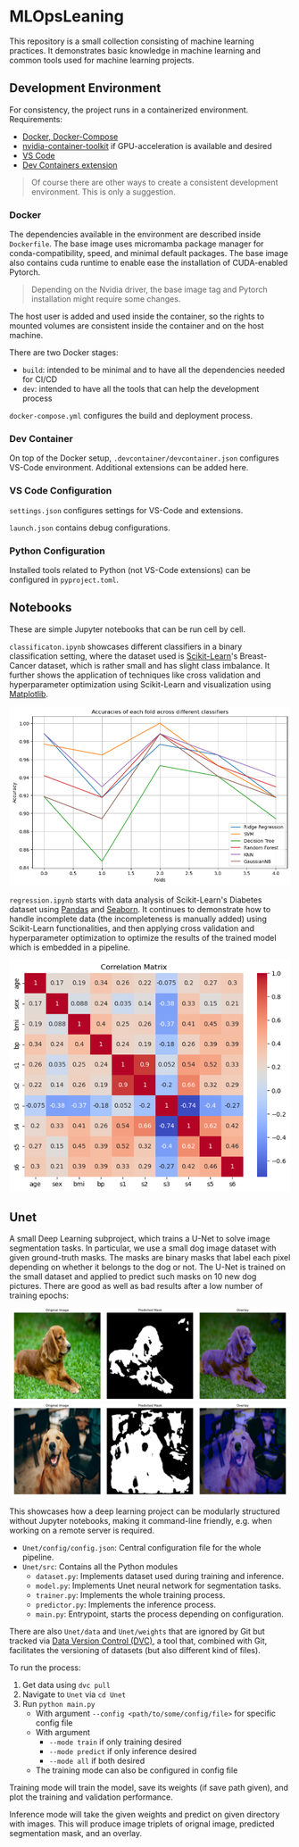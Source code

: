 # MLOpsLeaning

This repository is a small collection consisting of machine learning practices.
It demonstrates basic knowledge in machine learning and common tools used for machine learning projects.

## Development Environment

For consistency, the project runs in a containerized environment.
Requirements:
- [Docker, Docker-Compose](https://docs.docker.com/desktop/setup/install/linux/ubuntu/)
- [nvidia-container-toolkit](https://docs.nvidia.com/datacenter/cloud-native/container-toolkit/latest/install-guide.html) if GPU-acceleration is available and desired
- [VS Code](https://code.visualstudio.com/download)
- [Dev Containers extension](https://marketplace.visualstudio.com/items?itemName=ms-vscode-remote.remote-containers)

> Of course there are other ways to create a consistent development environment. This is only a suggestion.

### Docker

The dependencies available in the environment are described inside `Dockerfile`.
The base image uses micromamba package manager for conda-compatibility, speed, and minimal default packages.
The base image also contains cuda runtime to enable ease the installation of CUDA-enabled Pytorch.

> Depending on the Nvidia driver, the base image tag and Pytorch installation might require some changes.

The host user is added and used inside the container, so the rights to mounted volumes are consistent inside the container and on the host machine.

There are two Docker stages:
- `build`: intended to be minimal and to have all the dependencies needed for CI/CD
- `dev`: intended to have all the tools that can help the development process

`docker-compose.yml` configures the build and deployment process.

### Dev Container

On top of the Docker setup, `.devcontainer/devcontainer.json` configures VS-Code environment.
Additional extensions can be added here.

### VS Code Configuration

`settings.json` configures settings for VS-Code and extensions.

`launch.json` contains debug configurations.

### Python Configuration

Installed tools related to Python (not VS-Code extensions) can be configured in `pyproject.toml`.

## Notebooks

These are simple Jupyter notebooks that can be run cell by cell.

`classificaton.ipynb` showcases different classifiers in a binary classification setting,
where the dataset used is [Scikit-Learn](https://scikit-learn.org/stable/index.html)'s Breast-Cancer dataset, which is rather small and has slight class imbalance.
It further shows the application of techniques like cross validation and hyperparameter optimization using Scikit-Learn and visualization using [Matplotlib](https://matplotlib.org/).

![5-fold cross-validation with different classifiers](images/classifiers_cv.png "Cross-Validation")

`regression.ipynb` starts with data analysis of Scikit-Learn's Diabetes dataset using [Pandas](https://pandas.pydata.org/) and [Seaborn](https://seaborn.pydata.org/index.html).
It continues to demonstrate how to handle incomplete data (the incompleteness is manually added) using Scikit-Learn functionalities,
and then applying cross validation and hyperparameter optimization to optimize the results of the trained model which is embedded in a pipeline.

![Analysis of correlation between feature columns](images/correlation_matrix.png "Correlation Matrix")

## Unet

A small Deep Learning subproject, which trains a U-Net to solve image segmentation tasks.
In particular, we use a small dog image dataset with given ground-truth masks.
The masks are binary masks that label each pixel depending on whether it belongs to the dog or not.
The U-Net is trained on the small dataset and applied to predict such masks on 10 new dog pictures.
There are good as well as bad results after a low number of training epochs:

![Good prediction](images/good_prediction.png)
![Bad prediction](images/bad_prediction.png)

This showcases how a deep learning project can be modularly structured without Jupyter notebooks,
making it command-line friendly, e.g. when working on a remote server is required.

- `Unet/config/config.json`: Central configuration file for the whole pipeline.
- `Unet/src`: Contains all the Python modules
    - `dataset.py`: Implements dataset used during training and inference.
    - `model.py`: Implements Unet neural network for segmentation tasks.
    - `trainer.py`: Implements the whole training process.
    - `predictor.py`: Implements the inference process.
    - `main.py`: Entrypoint, starts the process depending on configuration.

There are also `Unet/data` and `Unet/weights` that are ignored by Git
but tracked via [Data Version Control (DVC)](https://dvc.org/),
a tool that, combined with Git, facilitates the versioning of datasets (but also different kind of files).


To run the process:
1. Get data using `dvc pull`
2. Navigate to `Unet` via `cd Unet`
3. Run `python main.py`
    - With argument `--config <path/to/some/config/file>` for specific config file
    - With argument
        - `--mode train` if only training desired
        - `--mode predict` if only inference desired
        - `--mode all` if both desired
    - The training mode can also be configured in config file

Training mode will train the model, save its weights (if save path given),
and plot the training and validation performance.

Inference mode will take the given weights and predict on given directory with images.
This will produce image triplets of orignal image, predicted segmentation mask, and an overlay.
